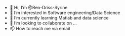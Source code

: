 - 👋 Hi, I’m @Ben-Driss-Syrine
- 👀 I’m interested in Software engineering/Data Science
- 🌱 I’m currently learning Matlab and data science
- 💞️ I’m looking to collaborate on ...
- 📫 How to reach me via email

<!---
Ben-Driss-Syrine/Ben-Driss-Syrine is a ✨ special ✨ repository because its `README.md` (this file) appears on your GitHub profile.
You can click the Preview link to take a look at your changes.
--->
